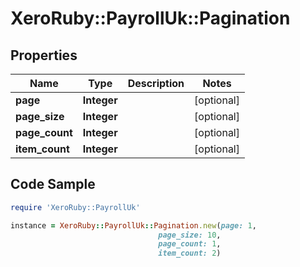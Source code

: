 # XeroRuby::PayrollUk::Pagination

## Properties

Name | Type | Description | Notes
------------ | ------------- | ------------- | -------------
**page** | **Integer** |  | [optional] 
**page_size** | **Integer** |  | [optional] 
**page_count** | **Integer** |  | [optional] 
**item_count** | **Integer** |  | [optional] 

## Code Sample

```ruby
require 'XeroRuby::PayrollUk'

instance = XeroRuby::PayrollUk::Pagination.new(page: 1,
                                 page_size: 10,
                                 page_count: 1,
                                 item_count: 2)
```


